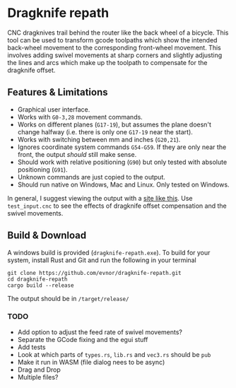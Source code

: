 # Dragknife repath
CNC dragknives trail behind the router like the back wheel of a bicycle. This tool can be used to transform gcode toolpaths which show the intended back-wheel movement to the corresponding front-wheel movement. This involves adding swivel movements at sharp corners and slightly adjusting the lines and arcs which make up the toolpath to compensate for the dragknife offset.

## Features & Limitations
* Graphical user interface.
* Works with `G0-3,28` movement commands.
* Works on different planes (`G17-19`), but assumes the plane doesn't change halfway (i.e. there is only one `G17-19` near the start).
* Works with switching between mm and inches (`G20,21`).
* Ignores coordinate system commands `G54-G59`. If they are only near the front, the output _should_ still make sense.
* Should work with relative positioning (`G90`) but only tested with absolute positioning (`G91`).
* Unknown commands are just copied to the output.
* Should run native on Windows, Mac and Linux. Only tested on Windows.

In general, I suggest viewing the output with a [site like this](https://ncviewer.com). Use `test_input.cnc` to see the effects of dragknife offset compensation and the swivel movements.

## Build & Download
A windows build is provided (`dragknife-repath.exe`).
To build for your system, install Rust and Git and run the following in your terminal
```
git clone https://github.com/evnor/dragknife-repath.git
cd dragknife-repath
cargo build --release
```
The output should be in `/target/release/`

### TODO
* Add option to adjust the feed rate of swivel movements?
* Separate the GCode fixing and the egui stuff
* Add tests
* Look at which parts of `types.rs`, `lib.rs` and `vec3.rs` should be `pub`
* Make it run in WASM (file dialog nees to be async)
* Drag and Drop
* Multiple files?
